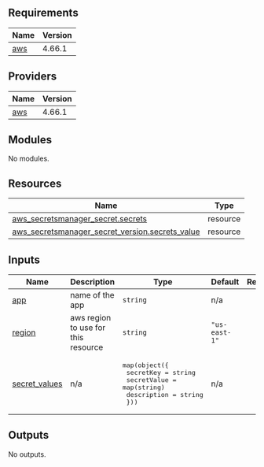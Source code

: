 <!-- BEGIN_TF_DOCS -->
## Requirements

| Name | Version |
|------|---------|
| <a name="requirement_aws"></a> [aws](#requirement\_aws) | 4.66.1 |

## Providers

| Name | Version |
|------|---------|
| <a name="provider_aws"></a> [aws](#provider\_aws) | 4.66.1 |

## Modules

No modules.

## Resources

| Name | Type |
|------|------|
| [aws_secretsmanager_secret.secrets](https://registry.terraform.io/providers/hashicorp/aws/4.66.1/docs/resources/secretsmanager_secret) | resource |
| [aws_secretsmanager_secret_version.secrets_value](https://registry.terraform.io/providers/hashicorp/aws/4.66.1/docs/resources/secretsmanager_secret_version) | resource |

## Inputs

| Name | Description | Type | Default | Required |
|------|-------------|------|---------|:--------:|
| <a name="input_app"></a> [app](#input\_app) | name of the app | `string` | n/a | yes |
| <a name="input_region"></a> [region](#input\_region) | aws region to use for this resource | `string` | `"us-east-1"` | no |
| <a name="input_secret_values"></a> [secret\_values](#input\_secret\_values) | n/a | <pre>map(object({<br>    secretKey = string<br>    secretValue = map(string)<br>    description = string<br>  }))</pre> | n/a | yes |

## Outputs

No outputs.
<!-- END_TF_DOCS -->